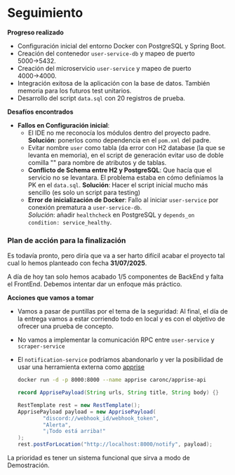 # Seguimiento

**Progreso realizado**  

- Configuración inicial del entorno Docker con PostgreSQL y Spring Boot.  
- Creación del contenedor `user-service-db` y mapeo de puerto 5000→5432.  
- Creación del microservicio `user-service` y mapeo de puerto 4000→4000.  
- Integración exitosa de la aplicación con la base de datos. También memoria para los futuros test unitarios.  
- Desarrollo del script `data.sql` con 20 registros de prueba.  

**Desafíos encontrados**  

- **Fallos en Configuración inicial**:
  - El IDE no me reconocía los módulos dentro del proyecto padre.  
    **Solución**: ponerlos como dependencia en el `pom.xml` del padre.
  - Evitar nombre `user` como tabla (da error con H2 database (la que se levanta en memoria), en el script de generación evitar uso de doble comilla "" para nombre de atributos y de tablas.
  - **Conflicto de Schema entre H2 y PostgreSQL**:  Que hacía que el servicio no se levantara. El problema estaba en cómo definíamos la PK en el `data.sql`.
    **Solución**: Hacer el script inicial mucho más sencillo (es solo un script para testing)  
  - **Error de inicialización de Docker**: Fallo al iniciar `user-service` por conexión prematura a `user-service-db`.  
  *Solución*: añadir `healthcheck` en PostgreSQL y `depends_on condition: service_healthy`.  

### Plan de acción para la finalización  

Es todavía pronto, pero diría que va a ser harto difícil acabar el proyecto tal cual lo hemos planteado con fecha **31/07/2025**.  

A día de hoy tan solo hemos acabado 1/5 componentes de BackEnd y falta el FrontEnd. Debemos intentar dar un enfoque más práctico.

**Acciones que vamos a tomar**

- Vamos a pasar de puntillas por el tema de la seguridad: Al final, el día de la entrega vamos a estar corriendo todo en local y es con el objetivo de ofrecer una prueba de concepto.
- No vamos a implementar la comunicación RPC entre `user-service` y `scraper-service`
- El `notification-service` podríamos abandonarlo y ver la posibilidad de usar una herramienta externa como [apprise](https://github.com/caronc/apprise)

  ```bash
  docker run -d -p 8000:8000 --name apprise caronc/apprise-api
  ```
  
  ```java
  record ApprisePayload(String urls, String title, String body) {}
  
  RestTemplate rest = new RestTemplate();
  ApprisePayload payload = new ApprisePayload(
          "discord://webhook_id/webhook_token",
          "Alerta",
          "¡Todo está arriba!"
  );
  rest.postForLocation("http://localhost:8000/notify", payload);
  ```

La prioridad es tener un sistema funcional que sirva a modo de Demostración.
